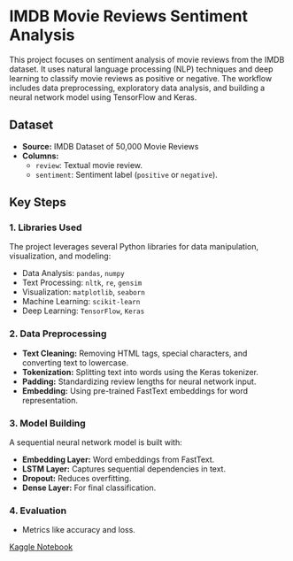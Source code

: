 # IMDB Movie Reviews Sentiment Analysis

This project focuses on sentiment analysis of movie reviews from the IMDB dataset. It uses natural language processing (NLP) techniques and deep learning to classify movie reviews as positive or negative. The workflow includes data preprocessing, exploratory data analysis, and building a neural network model using TensorFlow and Keras.

## Dataset
- **Source:** IMDB Dataset of 50,000 Movie Reviews
- **Columns:** 
  - `review`: Textual movie review.
  - `sentiment`: Sentiment label (`positive` or `negative`).

## Key Steps

### 1. **Libraries Used**
The project leverages several Python libraries for data manipulation, visualization, and modeling:
- Data Analysis: `pandas`, `numpy`
- Text Processing: `nltk`, `re`, `gensim`
- Visualization: `matplotlib`, `seaborn`
- Machine Learning: `scikit-learn`
- Deep Learning: `TensorFlow`, `Keras`

### 2. **Data Preprocessing**
- **Text Cleaning:** Removing HTML tags, special characters, and converting text to lowercase.
- **Tokenization:** Splitting text into words using the Keras tokenizer.
- **Padding:** Standardizing review lengths for neural network input.
- **Embedding:** Using pre-trained FastText embeddings for word representation.

### 3. **Model Building**
A sequential neural network model is built with:
- **Embedding Layer:** Word embeddings from FastText.
- **LSTM Layer:** Captures sequential dependencies in text.
- **Dropout:** Reduces overfitting.
- **Dense Layer:** For final classification.

### 4. **Evaluation**
- Metrics like accuracy and loss.

[Kaggle Notebook](https://www.kaggle.com/code/hamoi9/imdb-movie-reviews)
